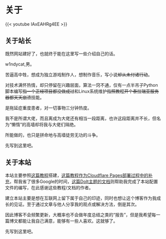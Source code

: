 # 关于

{{< youtube IAxEAHRg4EE >}}

## 关于站长

既然网站建好了，也就终于能在这里写一些介绍自己的话。

w1ndycat,男。

苦逼高中牲，想成为独立游戏制作人，想制作音乐，写小说~~却从未付诸行动~~。

对技术满怀热情，却只停留在兴趣层面，算法一窍不通，仅有一点半吊子Python脚本编写~~指一个正经项目都没做成过~~和Linux系统维护~~指照教程开个泰拉瑞亚服务器都天天崩溃~~技能。

是拖延症重度患者，对一切事物三分钟热度。

我不是所谓大佬，而且离成为大佬还有相当一段距离，也许这段距离并不长，但名为“懒惰”的高墙却将我与大佬们隔绝。

所能做的，也只是拼命地与高墙徒劳无功的斗争。

先写到这里吧。

## 关于本站

本站主要参照[这篇教程](https://www.pseudoyu.com/zh/2022/05/29/deploy_your_blog_using_hugo_and_github_action/)搭建，[这篇教程作为Cloudflare Pages部署过程中的补充](https://tutuis.me/deploy-blog-to-cloudflare-pages/)，帮我省了很多Google的时间，[这篇DoIt主题的文档](https://hugodoit.pages.dev/zh-cn/theme-documentation-basics/#site-configuration)则帮助我完成了本站配置文件的编写，在此感谢这些教程/文档的作者。

建立本站主要是想在互联网上留下属于自己的印迹，同时也想让这个博客作为我成长的见证。至于通过文章与他人分享我的观点或解决方法，倒是其次。

因此博客不会频繁更新，大概率也不会做年度总结之类的“报告”，但是我希望每一篇博文都能让我自己满意，能够有一些人喜欢。这就够了。

先写到这里吧。